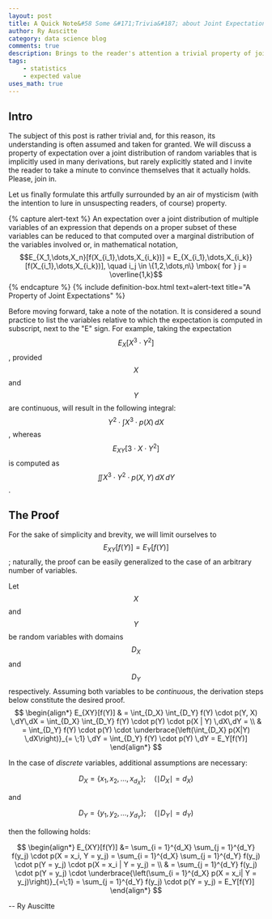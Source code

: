```yaml
---
layout: post
title: A Quick Note&#58 Some &#171;Trivia&#187; about Joint Expectations
author: Ry Auscitte
category: data science blog
comments: true
description: Brings to the reader's attention a trivial property of joint expectations that many people use without giving it too much thought.
tags:
    - statistics
    - expected value
uses_math: true
---
```


## Intro

The subject of this post is rather trivial and, for this reason, its understanding is often assumed and taken for granted. We will discuss a property of expectation over a joint distribution of random variables that is implicitly used in many derivations, but rarely explicitly stated and I invite the reader to take a minute to convince themselves that it actually holds. Please, join in. 

Let us finally formulate this artfully surrounded by an air of mysticism (with the intention to lure in unsuspecting readers, of course) property.

{% capture alert-text %}
An expectation over a joint distribution of multiple variables of an expression that depends on a proper subset of these variables  can be reduced to that computed over a marginal distribution of the variables involved or, in mathematical notation, 
$$E_{X_1,\dots,X_n}[f(X_{i_1},\dots,X_{i_k})] = E_{X_{i_1},\dots,X_{i_k}}[f(X_{i_1},\dots,X_{i_k})], \quad i_j \in \{1,2,\dots,n\} \mbox{  for } j = \overline{1,k}$$
{% endcapture %}
{% include definition-box.html text=alert-text title="A Property of Joint Expectations" %} 

Before moving forward, take a note of the notation. It is considered a sound practice to list the variables relative to which the expectation is computed in subscript, next to the "E" sign. For example, taking the expectation $$E_{X}[X^3 \cdot Y^2]$$, provided $$X$$ and $$Y$$ are continuous, will result in the following integral: $$Y^2 \cdot \int X^3 \cdot p(X)\,dX$$ , whereas $$E_{XY}[3\cdot X \cdot Y^2]$$ is computed as $$\iint X^3 \cdot Y^2 \cdot p(X, Y) \,dX \,dY$$.

## The Proof

For the sake of simplicity and brevity, we will limit ourselves to $$E_{XY}[f(Y)] = E_{Y}[f(Y)]$$; naturally, the proof can be easily generalized to the case of an arbitrary number of variables. 

Let $$X$$ and $$Y$$ be random variables with domains $$D_X$$ and $$D_Y$$ respectively. Assuming both variables to be _continuous_, the derivation steps below constitute the desired proof.
$$
\begin{align*}
	E_{XY}[f(Y)] & = \int_{D_X} \int_{D_Y} f(Y) \cdot p(Y, X) \,dY\,dX = \int_{D_X} \int_{D_Y} f(Y) \cdot p(Y) \cdot p(X | Y) \,dX\,dY = \\ 
	& = \int_{D_Y} f(Y) \cdot p(Y) \cdot \underbrace{\left(\int_{D_X} p(X|Y) \,dX\right)}_{= \;1} \,dY = \int_{D_Y} f(Y) \cdot p(Y) \,dY = E_Y[f(Y)]
\end{align*}
$$

In the case of _discrete_ variables, additional assumptions are necessary: 

$$D_X = \{x_1, x_2, \dots, x_{d_X}\};\quad \left(\mid D_X\mid  = d_X\right)$$ 

and

$$D_Y = \{y_1, y_2, \dots, y_{d_Y}\};\quad (\mid D_Y\mid  = d_Y)$$

then the following holds:

$$
\begin{align*}
	E_{XY}[f(Y)] &= \sum_{i = 1}^{d_X} \sum_{j = 1}^{d_Y} f(y_j) \cdot p(X = x_i, Y = y_j) = \sum_{i = 1}^{d_X} \sum_{j = 1}^{d_Y} f(y_j) \cdot p(Y = y_j) \cdot p(X = x_i | Y = y_j) = \\
	& = \sum_{j = 1}^{d_Y} f(y_j) \cdot p(Y = y_j) \cdot \underbrace{\left(\sum_{i = 1}^{d_X}  p(X = x_i| Y = y_j)\right)}_{=\;1} = \sum_{j = 1}^{d_Y} f(y_j) \cdot p(Y = y_j) = E_Y[f(Y)]
\end{align*}
$$

-- Ry Auscitte

